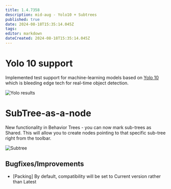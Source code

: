 ```yaml
---
title: 1.4.7358
description: mid-aug - Yolo10 + Subtrees
published: true
date: 2024-08-18T15:35:14.045Z
tags: 
editor: markdown
dateCreated: 2024-08-18T15:35:14.045Z
---
```


# Yolo 10 support
Implemented test support for machine-learning models based on [Yolo 10](https://docs.ultralytics.com/models/yolov10/) which is bleeding edge tech for real-time object detection. 

![Yolo results](https://s3.eyeauras.net/media/2024/08/fHSmGV18OUUICgZW.png)

# SubTree-as-a-node
New functionality in Behavior Trees - you can now mark sub-trees as Shared. This will allow you to create nodes pointing to that specific sub-tree right from the toolbar. 

![Subtree](https://s3.eyeauras.net/media/2024/08/EyeAuras_zBLFFS3NJ7kQLwkI.png)


## Bugfixes/Improvements
- [Packing] By default, compatibility will be set to Current version rather than Latest 







